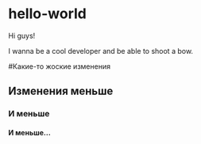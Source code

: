 # hello-world

Hi guys!

I wanna be a cool developer and be able to shoot a bow.

#Какие-то жоские изменения
## Изменения меньше
### И меньше
#### И меньше...
